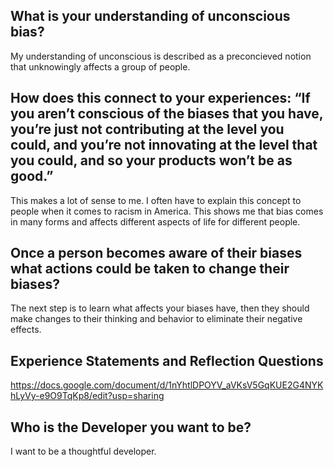 

## What is your understanding of unconscious bias?

My understanding of unconscious is described as a preconcieved notion that unknowingly affects a group of people.

## How does this connect to your experiences: “If you aren’t conscious of the biases that you have, you’re just not contributing at the level you could, and you’re not innovating at the level that you could, and so your products won’t be as good.”

This makes a lot of sense to me. I often have to explain this concept to people when it comes to racism in America. This shows me that bias comes in many forms and affects different aspects of life for different people.


## Once a person becomes aware of their biases what actions could be taken to change their biases?
The next step is to learn what affects your biases have, then they should make changes to their thinking and behavior to eliminate their negative effects.

## Experience Statements and Reflection Questions

https://docs.google.com/document/d/1nYhtlDPOYV_aVKsV5GqKUE2G4NYKhLyVy-e9O9TqKp8/edit?usp=sharing

## Who is the Developer you want to be? 

I want to be a thoughtful developer. 


